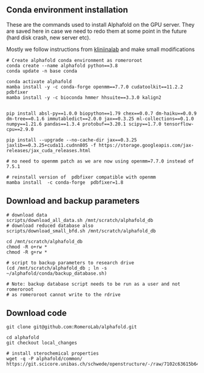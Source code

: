 ## Conda environment installation

These are the commands used to install Alphafold on the GPU server. They are
saved here in case we need to redo them at some point in the future (hard disk
crash, new server etc).

Mostly we follow instructions from
[kliniinalab](https://github.com/kalininalab/alphafold_non_docker) and make
small modifications


```shell
# Create alphafold conda environment as romeroroot
conda create --name alphafold python==3.8
conda update -n base conda

conda activate alphafold
mamba install -y -c conda-forge openmm==7.7.0 cudatoolkit==11.2.2 pdbfixer
mamba install -y -c bioconda hmmer hhsuite==3.3.0 kalign2


pip install absl-py==1.0.0 biopython==1.79 chex==0.0.7 dm-haiku==0.0.9 dm-tree==0.1.6 immutabledict==2.0.0 jax==0.3.25 ml-collections==0.1.0 numpy==1.21.6 pandas==1.3.4 protobuf==3.20.1 scipy==1.7.0 tensorflow-cpu==2.9.0

pip install --upgrade --no-cache-dir jax==0.3.25 jaxlib==0.3.25+cuda11.cudnn805 -f https://storage.googleapis.com/jax-releases/jax_cuda_releases.html

# no need to openmm patch as we are now using openmm=7.7.0 instead of 7.5.1

# reinstall version of  pdbfixer compatible with openmm
mamba install  -c conda-forge  pdbfixer=1.8 
```


## Download and backup parameters

```shell
# download data
scripts/download_all_data.sh /mnt/scratch/alphafold_db
# download reduced database also
scripts/download_small_bfd.sh /mnt/scratch/alphafold_db

cd /mnt/scratch/alphafold_db
chmod -R o+rw *
chmod -R g+rw *

# script to backup parameters to research drive
(cd /mnt/scratch/alphafold_db ; ln -s ~/alphafold/conda/backup_database.sh)

# Note: backup database script needs to be run as a user and not romeroroot
# as romeroroot cannot write to the rdrive

```


## Download code

```
git clone git@github.com:RomeroLab/alphafold.git

cd alphafold
git checkout local_changes

# install sterochemical properties
wget -q -P alphafold/common/   https://git.scicore.unibas.ch/schwede/openstructure/-/raw/7102c63615b64735c4941278d92b554ec94415f8/modules/mol/alg/src/stereo_chemical_props.txt

```



